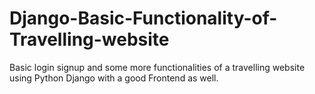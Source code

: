 # Django-Basic-Functionality-of-Travelling-website
Basic login signup and some more functionalities of a travelling website using Python Django with a good Frontend as well.
